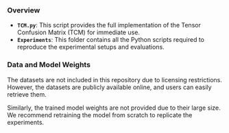 ### Overview

- **`TCM.py`**: This script provides the full implementation of the Tensor Confusion Matrix (TCM) for immediate use.
- **`Experiments`**: This folder contains all the Python scripts required to reproduce the experimental setups and evaluations.

### Data and Model Weights

The datasets are not included in this repository due to licensing restrictions. However, the datasets are publicly available online, and users can easily retrieve them.

Similarly, the trained model weights are not provided due to their large size. We recommend retraining the model from scratch to replicate the experiments.
